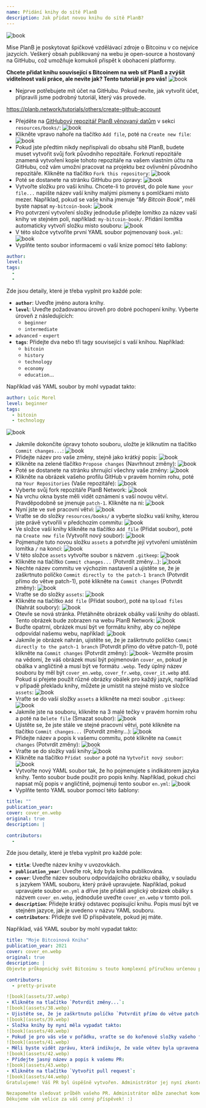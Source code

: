 ```yaml
---
name: Přidání knihy do sítě PlanB
description: Jak přidat novou knihu do sítě PlanB?
---
```

![book](assets/cover.webp)

Mise PlanB je poskytovat špičkové vzdělávací zdroje o Bitcoinu v co nejvíce jazycích. Veškerý obsah publikovaný na webu je open-source a hostovaný na GitHubu, což umožňuje komukoli přispět k obohacení platformy.

**Chcete přidat knihu související s Bitcoinem na web síť PlanB a zvýšit viditelnost vaší práce, ale nevíte jak? Tento tutoriál je pro vás!**
![book](assets/01.webp)
- Nejprve potřebujete mít účet na GitHubu. Pokud nevíte, jak vytvořit účet, připravili jsme podrobný tutoriál, který vás provede.

https://planb.network/tutorials/others/create-github-account


- Přejděte na [GitHubový repozitář PlanB věnovaný datům](https://github.com/DecouvreBitcoin/sovereign-university-data/tree/dev/resources/books) v sekci `resources/books/`:
![book](assets/02.webp)
- Klikněte vpravo nahoře na tlačítko `Add file`, poté na `Create new file`:
![book](assets/03.webp)
- Pokud jste předtím nikdy nepřispívali do obsahu sítě PlanB, budete muset vytvořit svůj fork původního repozitáře. Forknutí repozitáře znamená vytvoření kopie tohoto repozitáře na vašem vlastním účtu na GitHubu, což vám umožní pracovat na projektu bez ovlivnění původního repozitáře. Klikněte na tlačítko `Fork this repository`:
![book](assets/04.webp)
- Poté se dostanete na stránku GitHubu pro úpravy:
![book](assets/05.webp)
- Vytvořte složku pro vaši knihu. Chcete-li to provést, do pole `Name your file...` napište název vaší knihy malými písmeny s pomlčkami místo mezer. Například, pokud se vaše kniha jmenuje "*My Bitcoin Book*", měli byste napsat `my-bitcoin-book`:
![book](assets/06.webp)
- Pro potvrzení vytvoření složky jednoduše přidejte lomítko za název vaší knihy ve stejném poli, například: `my-bitcoin-book/`. Přidání lomítka automaticky vytvoří složku místo souboru:
![book](assets/07.webp)
- V této složce vytvoříte první YAML soubor pojmenovaný `book.yml`:
![book](assets/08.webp)
- Vyplňte tento soubor informacemi o vaší knize pomocí této šablony:

```yaml
author: 
level: 
tags:
  - 
  - 
```

Zde jsou detaily, které je třeba vyplnit pro každé pole:
- **`author`**: Uveďte jméno autora knihy.
- **`level`**: Uveďte požadovanou úroveň pro dobré pochopení knihy. Vyberte úroveň z následujících:
	- `beginner`
	- `intermediate`
- `advanced` - `expert`
- **`tags`**: Přidejte dva nebo tři tagy související s vaší knihou. Například:
    - `bitcoin`
    - `history`
    - `technology`
    - `economy`
    - `education`...

Například váš YAML soubor by mohl vypadat takto:

```yaml
author: Loïc Morel
level: beginner
tags:
  - bitcoin
  - technology
```

![book](assets/09.webp)
- Jakmile dokončíte úpravy tohoto souboru, uložte je kliknutím na tlačítko `Commit changes...`:
![book](assets/10.webp)
- Přidejte název pro vaše změny, stejně jako krátký popis: ![book](assets/11.webp)
- Klikněte na zelené tlačítko `Propose changes` (Navrhnout změny): ![book](assets/12.webp)
- Poté se dostanete na stránku shrnující všechny vaše změny: ![book](assets/13.webp)
- Klikněte na obrázek vašeho profilu GitHub v pravém horním rohu, poté na `Your Repositories` (Vaše repozitáře): ![book](assets/14.webp)
- Vyberte svůj fork repozitáře PlanB Network: ![book](assets/15.webp)
- Na vrchu okna byste měli vidět oznámení s vaší novou větví. Pravděpodobně se jmenuje `patch-1`. Klikněte na ni: ![book](assets/16.webp)
- Nyní jste ve své pracovní větvi: ![book](assets/17.webp)
- Vraťte se do složky `resources/books/` a vyberte složku vaší knihy, kterou jste právě vytvořili v předchozím commitu: ![book](assets/18.webp)
- Ve složce vaší knihy klikněte na tlačítko `Add file` (Přidat soubor), poté na `Create new file` (Vytvořit nový soubor): ![book](assets/19.webp)
- Pojmenujte tuto novou složku `assets` a potvrďte její vytvoření umístěním lomítka `/` na konci: ![book](assets/20.webp)
- V této složce `assets` vytvořte soubor s názvem `.gitkeep`: ![book](assets/21.webp)
- Klikněte na tlačítko `Commit changes...` (Potvrdit změny...): ![book](assets/22.webp)
- Nechte název commitu ve výchozím nastavení a ujistěte se, že je zaškrtnuto políčko `Commit directly to the patch-1 branch` (Potvrdit přímo do větve patch-1), poté klikněte na `Commit changes` (Potvrdit změny): ![book](assets/23.webp)
- Vraťte se do složky `assets`: ![book](assets/24.webp)
- Klikněte na tlačítko `Add file` (Přidat soubor), poté na `Upload files` (Nahrát soubory): ![book](assets/25.webp)
- Otevře se nová stránka. Přetáhněte obrázek obálky vaší knihy do oblasti. Tento obrázek bude zobrazen na webu PlanB Network: ![book](assets/26.webp)
- Buďte opatrní, obrázek musí být ve formátu knihy, aby co nejlépe odpovídal našemu webu, například: ![book](assets/27.webp)
- Jakmile je obrázek nahrán, ujistěte se, že je zaškrtnuto políčko `Commit directly to the patch-1 branch` (Potvrdit přímo do větve patch-1), poté klikněte na `Commit changes` (Potvrdit změny): ![book](assets/28.webp)- Vezměte prosím na vědomí, že váš obrázek musí být pojmenován `cover_en`, pokud je obálka v angličtině a musí být ve formátu `.webp`. Tedy úplný název souboru by měl být `cover_en.webp`, `cover_fr.webp`, `cover_it.webp` atd. Pokud si přejete použít různé obrázky obálek pro každý jazyk, například v případě překladu knihy, můžete je umístit na stejné místo ve složce `assets`: ![book](assets/29.webp)
- Vraťte se do vaší složky `assets` a klikněte na mezi soubor `.gitkeep`: ![book](assets/30.webp)
- Jakmile jste na souboru, klikněte na 3 malé tečky v pravém horním rohu a poté na `Delete file` (Smazat soubor): ![book](assets/31.webp)
- Ujistěte se, že jste stále ve stejné pracovní větvi, poté klikněte na tlačítko `Commit changes...` (Potvrdit změny...): ![book](assets/32.webp)
- Přidejte název a popis k vašemu commitu, poté klikněte na `Commit changes` (Potvrdit změny): ![book](assets/33.webp)
- Vraťte se do složky vaší knihy:![book](assets/34.webp)
- Klikněte na tlačítko `Přidat soubor` a poté na `Vytvořit nový soubor`:
![book](assets/35.webp)
- Vytvořte nový YAML soubor tak, že ho pojmenujete s indikátorem jazyka knihy. Tento soubor bude použit pro popis knihy. Například, pokud chci napsat můj popis v angličtině, pojmenuji tento soubor `en.yml`:
![book](assets/36.webp)
- Vyplňte tento YAML soubor pomocí této šablony:
```yaml
title: ""
publication_year: 
cover: cover_en.webp
original: true
description: |

contributors:
  - 
```

Zde jsou detaily, které je třeba vyplnit pro každé pole:
- **`title`**: Uveďte název knihy v uvozovkách.
- **`publication_year`**: Uveďte rok, kdy byla kniha publikována.
- **`cover`**: Uveďte název souboru odpovídajícího obrázku obálky, v souladu s jazykem YAML souboru, který právě upravujete. Například, pokud upravujete soubor `en.yml` a dříve jste přidali anglický obrázek obálky s názvem `cover_en.webp`, jednoduše uveďte `cover_en.webp` v tomto poli.
- **`description`**: Přidejte krátký odstavec popisující knihu. Popis musí být ve stejném jazyce, jak je uvedeno v názvu YAML souboru.
- **`contributors`**: Přidejte své ID přispěvatele, pokud jej máte.

Například, váš YAML soubor by mohl vypadat takto:

```yaml
title: "Moje Bitcoinová Kniha"
publication_year: 2021
cover: cover_en.webp
original: true
description: |
Objevte průkopnický svět Bitcoinu s touto komplexní příručkou určenou pro začátečníky. Moje Bitcoinová Kniha odhaluje složitosti Bitcoinu, poskytuje jasný a stručný úvod do toho, jak protokol funguje. Od jeho revoluční technologie po jeho potenciální dopad na globální ekonomiku, tato kniha nabízí cenné vhledy a praktické znalosti. Ideální pro ty, kteří jsou noví v Bitcoinu, pokrývá základy, tipy pro zabezpečení a budoucnost digitálních financí. Ponořte se do budoucnosti peněz a posilněte se vědomostmi, abyste mohli sebevědomě navigovat digitálním věkem.

contributors:
  - pretty-private

![book](assets/37.webp)
- Klikněte na tlačítko `Potvrdit změny...`:
![book](assets/38.webp)
- Ujistěte se, že je zaškrtnuto políčko `Potvrdit přímo do větve patch-1`, přidejte název, a poté klikněte na `Potvrdit změny`:
![book](assets/39.webp)
- Složka knihy by nyní měla vypadat takto:
![book](assets/40.webp)
- Pokud je pro vás vše v pořádku, vraťte se do kořenové složky vašeho forku:
![book](assets/41.webp)
- Měli byste vidět zprávu, která indikuje, že vaše větev byla upravena. Klikněte na tlačítko `Porovnat & vytvořit pull request`:
![book](assets/42.webp)
- Přidejte jasný název a popis k vašemu PR:
![book](assets/43.webp)
- Klikněte na tlačítko `Vytvořit pull request`:
![book](assets/44.webp)
Gratulujeme! Váš PR byl úspěšně vytvořen. Administrátor jej nyní zkontroluje a pokud je vše v pořádku, sloučí ho do hlavního repozitáře PlanB Network. Vaši knihu byste měli na webu vidět o několik dní později.

Nezapomeňte sledovat průběh vašeho PR. Administrátor může zanechat komentář s žádostí o dodatečné informace. Dokud váš PR není ověřen, můžete jej zobrazit na záložce `Pull requests` na GitHub repozitáři PlanB Network.
Děkujeme vám velice za váš cenný příspěvek! :)